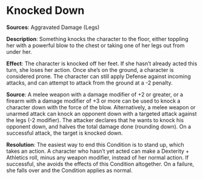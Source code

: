 # **Knocked Down**
**Sources**: Aggravated Damage (Legs)

**Description**: Something knocks the character to the
floor, either toppling her with a powerful blow to the chest
or taking one of her legs out from under her.

**Effect**: The character is knocked off her feet. If she hasn’t
already acted this turn, she loses her action. Once she’s on
the ground, a character is considered prone. The character
can still apply Defense against incoming attacks, and can
attempt to attack from the ground at a -2 penalty.

**Source**: A melee weapon with a damage modifier of +2 or greater, or a firearm with a damage modifier of
+3 or more can be used to knock a character down with the
force of the blow. Alternatively, a melee weapon or unarmed
attack can knock an opponent down with a targeted attack
against the legs (-2 modifier). The attacker declares that he
wants to knock his opponent down, and halves the total
damage done (rounding down). On a successful attack, the
target is knocked down.

**Resolution**: The easiest way to end this Condition is to
stand up, which takes an action. A character who hasn’t
yet acted can make a Dexterity + Athletics roll, minus any
weapon modifier, instead of her normal action. If successful,
she avoids the effects of this Condition altogether. On a failure, she
falls over and the Condition applies as normal.